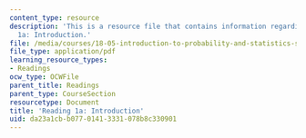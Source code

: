 ```yaml
---
content_type: resource
description: 'This is a resource file that contains information regarding reading
  1a: Introduction.'
file: /media/courses/18-05-introduction-to-probability-and-statistics-spring-2014/da23a1cbb07701413331078b8c330901_MIT18_05S14_Class1Intro.pdf
file_type: application/pdf
learning_resource_types:
- Readings
ocw_type: OCWFile
parent_title: Readings
parent_type: CourseSection
resourcetype: Document
title: 'Reading 1a: Introduction'
uid: da23a1cb-b077-0141-3331-078b8c330901
---
```

